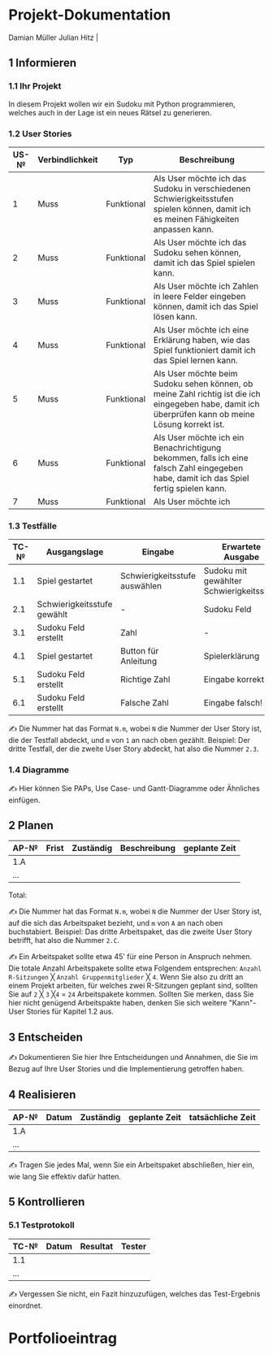 # Projekt-Dokumentation



Damian Müller
Julian Hitz
                                                           |

## 1 Informieren

### 1.1 Ihr Projekt

In diesem Projekt wollen wir ein Sudoku mit Python programmieren, welches auch in der Lage ist ein neues Rätsel zu generieren.

### 1.2 User Stories

| US-№ | Verbindlichkeit | Typ  | Beschreibung                       |
| ---- | --------------- | ---- | ---------------------------------- |
| 1    |  Muss               | Funktional     | Als User möchte ich das Sudoku in verschiedenen Schwierigkeitsstufen spielen können, damit ich es meinen Fähigkeiten anpassen kann.  |
| 2    |  Muss               | Funktional     | Als User möchte ich das Sudoku sehen können, damit ich das Spiel spielen kann. |
| 3    | Muss            | Funktional       | Als User möchte ich Zahlen in leere Felder eingeben können, damit ich das Spiel lösen kann. |
| 4    |   Muss       | Funktional    | Als User möchte ich eine Erklärung haben, wie das Spiel funktioniert damit ich das Spiel lernen kann. |
| 5 |  Muss     | Funktional    | Als User möchte beim Sudoku sehen können, ob meine Zahl richtig ist die ich eingegeben habe, damit ich überprüfen kann ob meine Lösung korrekt ist. |
| 6  |  Muss     | Funktional    | Als User möchte ich ein Benachrichtigung bekommen, falls ich eine falsch Zahl eingegeben habe, damit ich das Spiel fertig spielen kann. |
| 7  |  Muss     | Funktional    | Als User möchte ich 


### 1.3 Testfälle

| TC-№ | Ausgangslage | Eingabe | Erwartete Ausgabe |
| ---- | ------------ | ------- | ----------------- |
| 1.1  | Spiel gestartet | Schwierigkeitsstufe auswählen | Sudoku mit gewählter Schwierigkeitsstufe |
| 2.1  | Schwierigkeitsstufe gewählt | -   | Sudoku Feld |
| 3.1  | Sudoku Feld erstellt | Zahl | -                  |
| 4.1  | Spiel gestartet | Button für Anleitung | Spielerklärung |
| 5.1  | Sudoku Feld erstellt | Richtige Zahl  | Eingabe korrekt! |
| 6.1  | Sudoku Feld erstellt | Falsche Zahl  | Eingabe falsch! |

✍️ Die Nummer hat das Format `N.m`, wobei `N` die Nummer der User Story ist, die der Testfall abdeckt, und `m` von `1` an nach oben gezählt. Beispiel: Der dritte Testfall, der die zweite User Story abdeckt, hat also die Nummer `2.3`.

### 1.4 Diagramme

✍️ Hier können Sie PAPs, Use Case- und Gantt-Diagramme oder Ähnliches einfügen.

## 2 Planen

| AP-№ | Frist | Zuständig | Beschreibung | geplante Zeit |
| ---- | ----- | --------- | ------------ | ------------- |
| 1.A  |       |           |              |               |
| ...  |       |           |              |               |

Total: 

✍️ Die Nummer hat das Format `N.m`, wobei `N` die Nummer der User Story ist, auf die sich das Arbeitspaket bezieht, und `m` von `A` an nach oben buchstabiert. Beispiel: Das dritte Arbeitspaket, das die zweite User Story betrifft, hat also die Nummer `2.C`.

✍️ Ein Arbeitspaket sollte etwa 45' für eine Person in Anspruch nehmen. Die totale Anzahl Arbeitspakete sollte etwa Folgendem entsprechen: `Anzahl R-Sitzungen` ╳ `Anzahl Gruppenmitglieder` ╳ `4`. Wenn Sie also zu dritt an einem Projekt arbeiten, für welches zwei R-Sitzungen geplant sind, sollten Sie auf `2` ╳ `3` ╳`4` = `24` Arbeitspakete kommen. Sollten Sie merken, dass Sie hier nicht genügend Arbeitspakte haben, denken Sie sich weitere "Kann"-User Stories für Kapitel 1.2 aus.

## 3 Entscheiden

✍️ Dokumentieren Sie hier Ihre Entscheidungen und Annahmen, die Sie im Bezug auf Ihre User Stories und die Implementierung getroffen haben.

## 4 Realisieren

| AP-№ | Datum | Zuständig | geplante Zeit | tatsächliche Zeit |
| ---- | ----- | --------- | ------------- | ----------------- |
| 1.A  |       |           |               |                   |
| ...  |       |           |               |                   |

✍️ Tragen Sie jedes Mal, wenn Sie ein Arbeitspaket abschließen, hier ein, wie lang Sie effektiv dafür hatten.

## 5 Kontrollieren

### 5.1 Testprotokoll

| TC-№ | Datum | Resultat | Tester |
| ---- | ----- | -------- | ------ |
| 1.1  |       |          |        |
| ...  |       |          |        |

✍️ Vergessen Sie nicht, ein Fazit hinzuzufügen, welches das Test-Ergebnis einordnet.

# Portfolioeintrag
